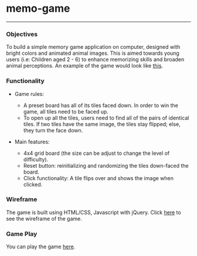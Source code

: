 # memo-game
***
### Objectives
To build a simple memory game application on computer, designed with bright colors and animated animal images. This is aimed towards young users (i.e: Children aged 2 - 6) to enhance memorizing skills and broaden animal perceptions.
An example of the game would look like [this](http://ep.yimg.com/ay/yhst-60941595948465/animals-wooden-memory-game-4.gif).

### Functionality 
- Game rules:
    - A preset board has all of its tiles faced down. In order to win the game, all tiles need to be faced up.
    - To open up all the tiles, users need to find all of the pairs of identical tiles. If two tiles have the same image, the tiles stay flipped; else, they turn the face down. 
    
- Main features:
    - 4x4 grid board (the size can be adjust to change the level of difficulty).
    - Reset button: reinitializing and randomizing the tiles down-faced the board.
    - Click functionality: A tile flips over and shows the image when clicked.

### Wireframe
The game is built using HTML/CSS, Javascript with jQuery. Click [here](https://wireframe.cc/NnO8yT) to see the wireframe of the game.

### Game Play
You can play the game [here](https://anhtm.github.io/memo-game/).

